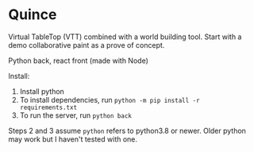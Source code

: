 # Quince

Virtual TableTop (VTT) combined with a world building tool. Start with a demo collaborative paint as a prove of concept.

Python back, react front (made with Node)

Install:
1. Install python
2. To install dependencies, run `python -m pip install -r requirements.txt`
3. To run the server, run `python back`

Steps 2 and 3 assume `python` refers to python3.8 or newer. Older python may work but I haven't tested with one.
